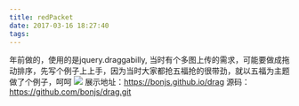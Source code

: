 ```yaml
---
title: redPacket
date: 2017-03-16 18:27:40
tags:
---
```

年前做的，使用的是jquery.draggabilly, 当时有个多图上传的需求，可能要做成拖动排序，先写个例子上上手，因为当时大家都抢五福抢的很带劲，就以五福为主题做了个例子，呵呵
<img src="/image/redPacket.gif">
展示地址：https://bonjs.github.io/drag
源码：https://github.com/bonjs/drag.git
